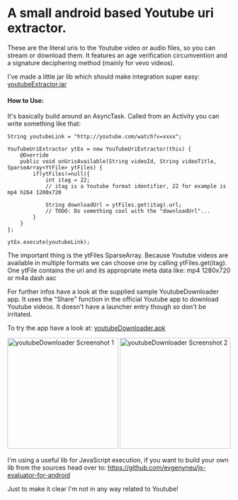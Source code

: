 A small android based Youtube uri extractor.
=======================================================

These are the literal uris to the Youtube video or audio files, so you can stream or download them.
It features an age verification circumvention and a signature deciphering method (mainly for vevo videos).

I've made a little jar lib which should make integration super easy: [youtubeExtractor.jar](https://github.com/HaarigerHarald/android-youtubeExtractor/raw/master/bin/youtubeExtractor.jar)

#### How to Use:

It's basically build around an AsyncTask. Called from an Activity you can write something like that:
	
    String youtubeLink = "http://youtube.com/watch?v=xxxx";
    
    YouTubeUriExtractor ytEx = new YouTubeUriExtractor(this) {
        @Override
        public void onUrisAvailable(String videoId, String videoTitle, SparseArray<YtFile> ytFiles) {
            if(ytFiles!=null){
                int itag = 22;
                // itag is a Youtube format identifier, 22 for example is mp4 h264 1280x720
                
                String downloadUrl = ytFiles.get(itag).url;
                // TODO: Do something cool with the "downloadUrl"...
            }
        }
    };
    
    ytEx.execute(youtubeLink);

The important thing is the ytFiles SparseArray. Because Youtube videos are available in multiple formats we can choose one by
calling ytFiles.get(itag). One ytFile contains the uri and its appropriate meta data like: mp4 1280x720 or m4a dash aac

For further infos have a look at the supplied sample YoutubeDownloader app. It uses the "Share" function in the official Youtube
app to download Youtube videos. It doesn't have a launcher entry though so don't be irritated.

To try the app have a look at: [youtubeDownloader.apk](https://github.com/HaarigerHarald/android-youtubeExtractor/raw/master/bin/youtubeDownloader.apk)

<img src='https://github.com/HaarigerHarald/android-youtubeExtractor/raw/master/Screenshot_2014-09-30-21-12-16.png' width='250' alt='youtubeDownloader Screenshot 1'>

<img src='https://github.com/HaarigerHarald/android-youtubeExtractor/raw/master/Screenshot_2014-09-30-21-12-34.png' width='250' alt='youtubeDownloader Screenshot 2'>

I'm using a useful lib for JavaScript execution, if you want to build your own lib from the sources head 
over to: https://github.com/evgenyneu/js-evaluator-for-android

Just to make it clear I'm not in any way related to Youtube!

	
	
